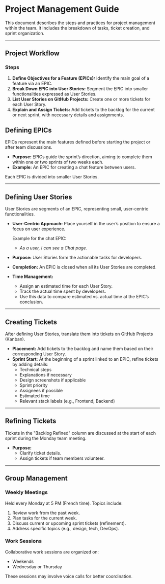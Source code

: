 # Project Management Guide

This document describes the steps and practices for project management within the team. It includes the breakdown of tasks, ticket creation, and sprint organization.

---

## Project Workflow

### Steps

1. **Define Objectives for a Feature (EPICs):** Identify the main goal of a feature via an EPIC.
2. **Break Down EPIC into User Stories:** Segment the EPIC into smaller functionalities expressed as User Stories.
3. **List User Stories on GitHub Projects:** Create one or more tickets for each User Story.
4. **Explain and Assign Tickets:** Add tickets to the backlog for the current or next sprint, with necessary details and assignments.


## Defining EPICs

EPICs represent the main features defined before starting the project or after team discussions.

- **Purpose:** EPICs guide the sprint’s direction, aiming to complete them within one or two sprints of two weeks each.
- **Example:** An EPIC for creating a chat feature between users.

Each EPIC is divided into smaller User Stories.

---

## Defining User Stories

User Stories are segments of an EPIC, representing small, user-centric functionalities.

- **User-Centric Approach:** Place yourself in the user’s position to ensure a focus on user experience.
  
  Example for the chat EPIC:
  - *As a user, I can see a Chat page.*

- **Purpose:** User Stories form the actionable tasks for developers.
- **Completion:** An EPIC is closed when all its User Stories are completed.
- **Time Management:**
  - Assign an estimated time for each User Story.
  - Track the actual time spent by developers.
  - Use this data to compare estimated vs. actual time at the EPIC’s conclusion.

---

## Creating Tickets

After defining User Stories, translate them into tickets on GitHub Projects (Kanban).

- **Placement:** Add tickets to the backlog and name them based on their corresponding User Story.
- **Sprint Start:** At the beginning of a sprint linked to an EPIC, refine tickets by adding details:
  - Technical steps
  - Explanations if necessary
  - Design screenshots if applicable
  - Sprint priority
  - Assignees if possible
  - Estimated time
  - Relevant stack labels (e.g., Frontend, Backend)

---

## Refining Tickets

Tickets in the "Backlog Refined" column are discussed at the start of each sprint during the Monday team meeting.

- **Purpose:**
  - Clarify ticket details.
  - Assign tickets if team members volunteer.

---

## Group Management

### Weekly Meetings

Held every Monday at 5 PM (French time). Topics include:

1. Review work from the past week.
2. Plan tasks for the current week.
3. Discuss current or upcoming sprint tickets (refinement).
4. Address specific topics (e.g., design, tech, DevOps).

### Work Sessions

Collaborative work sessions are organized on:

- Weekends
- Wednesday or Thursday

These sessions may involve voice calls for better coordination.

